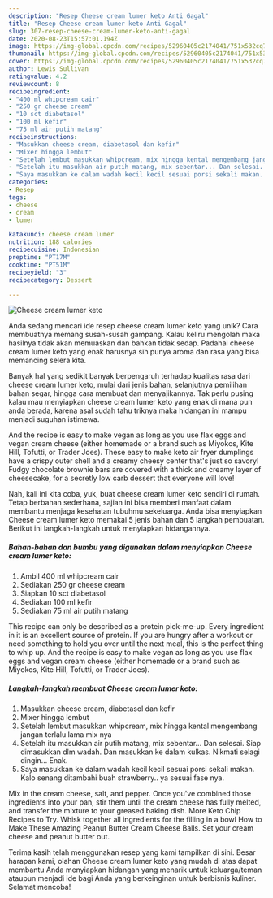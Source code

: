 ```yaml
---
description: "Resep Cheese cream lumer keto Anti Gagal"
title: "Resep Cheese cream lumer keto Anti Gagal"
slug: 307-resep-cheese-cream-lumer-keto-anti-gagal
date: 2020-08-23T15:57:01.194Z
image: https://img-global.cpcdn.com/recipes/52960405c2174041/751x532cq70/cheese-cream-lumer-keto-foto-resep-utama.jpg
thumbnail: https://img-global.cpcdn.com/recipes/52960405c2174041/751x532cq70/cheese-cream-lumer-keto-foto-resep-utama.jpg
cover: https://img-global.cpcdn.com/recipes/52960405c2174041/751x532cq70/cheese-cream-lumer-keto-foto-resep-utama.jpg
author: Lewis Sullivan
ratingvalue: 4.2
reviewcount: 8
recipeingredient:
- "400 ml whipcream cair"
- "250 gr cheese cream"
- "10 sct diabetasol"
- "100 ml kefir"
- "75 ml air putih matang"
recipeinstructions:
- "Masukkan cheese cream, diabetasol dan kefir"
- "Mixer hingga lembut"
- "Setelah lembut masukkan whipcream, mix hingga kental mengembang jangan terlalu lama mix nya"
- "Setelah itu masukkan air putih matang, mix sebentar... Dan selesai. Siap dimasukkan dlm wadah. Dan masukkan ke dalam kulkas. Nikmati selagi dingin... Enak."
- "Saya masukkan ke dalam wadah kecil kecil sesuai porsi sekali makan. Kalo senang ditambahi buah strawberry.. ya sesuai fase nya."
categories:
- Resep
tags:
- cheese
- cream
- lumer

katakunci: cheese cream lumer 
nutrition: 188 calories
recipecuisine: Indonesian
preptime: "PT17M"
cooktime: "PT51M"
recipeyield: "3"
recipecategory: Dessert

---
```



![Cheese cream lumer keto](https://img-global.cpcdn.com/recipes/52960405c2174041/751x532cq70/cheese-cream-lumer-keto-foto-resep-utama.jpg)

Anda sedang mencari ide resep cheese cream lumer keto yang unik? Cara membuatnya memang susah-susah gampang. Kalau keliru mengolah maka hasilnya tidak akan memuaskan dan bahkan tidak sedap. Padahal cheese cream lumer keto yang enak harusnya sih punya aroma dan rasa yang bisa memancing selera kita.

Banyak hal yang sedikit banyak berpengaruh terhadap kualitas rasa dari cheese cream lumer keto, mulai dari jenis bahan, selanjutnya pemilihan bahan segar, hingga cara membuat dan menyajikannya. Tak perlu pusing kalau mau menyiapkan cheese cream lumer keto yang enak di mana pun anda berada, karena asal sudah tahu triknya maka hidangan ini mampu menjadi suguhan istimewa.

And the recipe is easy to make vegan as long as you use flax eggs and vegan cream cheese (either homemade or a brand such as Miyokos, Kite Hill, Tofutti, or Trader Joes). These easy to make keto air fryer dumplings have a crispy outer shell and a creamy cheesy center that&#39;s just so savory! Fudgy chocolate brownie bars are covered with a thick and creamy layer of cheesecake, for a secretly low carb dessert that everyone will love!


Nah, kali ini kita coba, yuk, buat cheese cream lumer keto sendiri di rumah. Tetap berbahan sederhana, sajian ini bisa memberi manfaat dalam membantu menjaga kesehatan tubuhmu sekeluarga. Anda bisa menyiapkan Cheese cream lumer keto memakai 5 jenis bahan dan 5 langkah pembuatan. Berikut ini langkah-langkah untuk menyiapkan hidangannya.

<!--inarticleads1-->

##### Bahan-bahan dan bumbu yang digunakan dalam menyiapkan Cheese cream lumer keto:

1. Ambil 400 ml whipcream cair
1. Sediakan 250 gr cheese cream
1. Siapkan 10 sct diabetasol
1. Sediakan 100 ml kefir
1. Sediakan 75 ml air putih matang


This recipe can only be described as a protein pick-me-up. Every ingredient in it is an excellent source of protein. If you are hungry after a workout or need something to hold you over until the next meal, this is the perfect thing to whip up. And the recipe is easy to make vegan as long as you use flax eggs and vegan cream cheese (either homemade or a brand such as Miyokos, Kite Hill, Tofutti, or Trader Joes). 

<!--inarticleads2-->

##### Langkah-langkah membuat Cheese cream lumer keto:

1. Masukkan cheese cream, diabetasol dan kefir
1. Mixer hingga lembut
1. Setelah lembut masukkan whipcream, mix hingga kental mengembang jangan terlalu lama mix nya
1. Setelah itu masukkan air putih matang, mix sebentar... Dan selesai. Siap dimasukkan dlm wadah. Dan masukkan ke dalam kulkas. Nikmati selagi dingin... Enak.
1. Saya masukkan ke dalam wadah kecil kecil sesuai porsi sekali makan. Kalo senang ditambahi buah strawberry.. ya sesuai fase nya.


Mix in the cream cheese, salt, and pepper. Once you&#39;ve combined those ingredients into your pan, stir them until the cream cheese has fully melted, and transfer the mixture to your greased baking dish. More Keto Chip Recipes to Try. Whisk together all ingredients for the filling in a bowl How to Make These Amazing Peanut Butter Cream Cheese Balls. Set your cream cheese and peanut butter out. 

Terima kasih telah menggunakan resep yang kami tampilkan di sini. Besar harapan kami, olahan Cheese cream lumer keto yang mudah di atas dapat membantu Anda menyiapkan hidangan yang menarik untuk keluarga/teman ataupun menjadi ide bagi Anda yang berkeinginan untuk berbisnis kuliner. Selamat mencoba!
